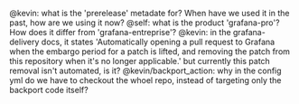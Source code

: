 @kevin: what is the 'prerelease' metadate for? When have we used it in the past, how are we using it now?
@self: what is the product 'grafana-pro'? How does it differ from 'grafana-entreprise'?
@kevin: in the grafana-delivery docs, it states 'Automatically opening a pull request to Grafana when the embargo period for a patch is lifted, and removing the patch from this repository when it's no longer applicable.' but currently this patch removal isn't automated, is it?
@kevin/backport_action: why in the config yml do we have to checkout the whoel repo, instead of targeting only the backport code itself?
